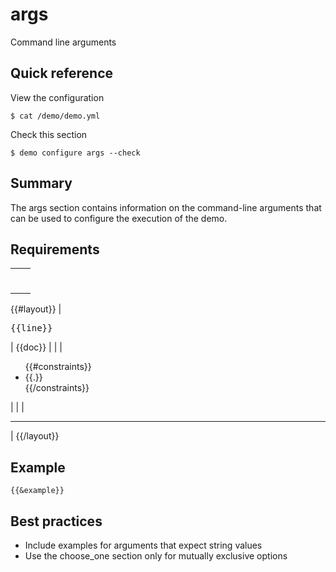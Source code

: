 # args

Command line arguments

## Quick reference

View the configuration

```
$ cat /demo/demo.yml 
```

Check this section

```
$ demo configure args --check
```

## Summary

The args section contains information on the command-line arguments that can be used to configure the execution of the demo.
    
## Requirements

|                     |         |
| ------------------- | ------- |
|                     | <hr>    |
{{#layout}}
| <pre>{{line}}</pre> | {{doc}} |
|                     | <ul>{{#constraints}}<li>{{.}}</li>{{/constraints}}</ul> |
|                     | <hr>    |
{{/layout}}

## Example

```
{{&example}}
```

## Best practices

+ Include examples for arguments that expect string values
+ Use the choose_one section only for mutually exclusive options

